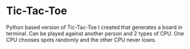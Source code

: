 # Tic-Tac-Toe
Python based version of Tic-Tac-Toe I created that generates a board in terminal. Can be played against another person and 2 types of CPU. One CPU chooses spots randomly and the other CPU never loses. 
